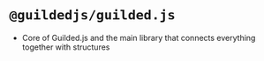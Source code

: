 # `@guildedjs/guilded.js`
- Core of Guilded.js and the main library that connects everything together with structures

